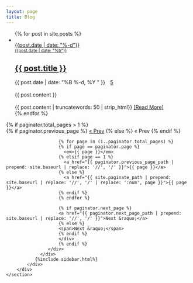 ```yaml
---
layout: page
title: Blog
---
```


<section class="blog-items">
        <div class="container">
            <div class="row">
                <div class="col-md-9 col-sm-7">
                    <div class="row">
                    <ul class="post-list">
                        {% for post in site.posts %}
                        <li>
                         <div class="col-sm-12 col-md-12">
                            <div class="single-blog single-column">
                                <div class="post-thumb">
                                    <a href="{{ post.url | prepend: site.baseurl }}"><img src="images/{{post.title}}.jpg" class="img-responsive" alt=""></a>
                                    <div class="post-overlay">
                                       <span class="uppercase"><a href="{{ post.url | prepend: site.baseurl }}">{{post.date | date: "%-d"}} <br><small>{{post.date | date: "%b"}}</small></a></span>
                                   </div>
                                </div>
                                <div class="post-content overflow">
                                    <h2 class="post-title bold"><a class="post-link" href="{{ post.url | prepend: site.baseurl }}">{{ post.title }}</a></h2>
<!--
                                     <h1>
          <a class="post-link" href="{{ post.url | prepend: site.baseurl }}">{{ post.title }}</a>
        </h1>
-->
          <span class="post-meta">{{ post.date | date: "%B %-d, %Y  " }}<span style="margin-left:10px;"> <a href="{{ post.url | prepend: site.baseurl }}#disqus_thread">5</a></span></span>
          <div class="preview">
             <br/> {{ post.content }} 
          </div><br/>
          <div class="post-entry">
      {{ post.content | truncatewords: 50 | strip_html}}
	  <a href="{{ post.url | prepend: site.baseurl }}" >[Read&nbsp;More]</a>
    </div>
                                </div>
                            </div>
                        </div>
                        </li>
                         {% endfor %}
                    </ul>
                    </div>
                    <div class="blog-pagination">
                        {% if paginator.total_pages > 1 %}
                        <div class="pagination">
                        {% if paginator.previous_page %}
                        <a href="{{ paginator.previous_page_path | prepend: site.baseurl | replace: '//', '/' }}">&laquo; Prev</a>
                        {% else %}
                        <span>&laquo; Prev</span>
                        {% endif %}

                        {% for page in (1..paginator.total_pages) %}
                        {% if page == paginator.page %}
                          <em>{{ page }}</em>
                        {% elsif page == 1 %}
                          <a href="{{ paginator.previous_page_path | prepend: site.baseurl | replace: '//', '/' }}">{{ page }}</a>
                        {% else %}
                          <a href="{{ site.paginate_path | prepend: site.baseurl | replace: '//', '/' | replace: ':num', page }}">{{ page }}</a>
                        {% endif %}
                        {% endfor %}

                        {% if paginator.next_page %}
                        <a href="{{ paginator.next_page_path | prepend: site.baseurl | replace: '//', '/' }}">Next &raquo;</a>
                        {% else %}
                        <span>Next &raquo;</span>
                        {% endif %}
                        </div>
                        {% endif %}
                    </div>
                 </div>
               {%include sidebar.html%}
            </div>
        </div>
    </section>
    
